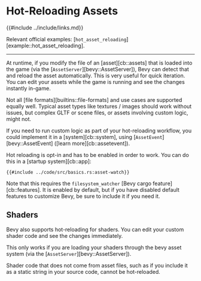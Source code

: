 # Hot-Reloading Assets

{{#include ../include/links.md}}

Relevant official examples:
[`hot_asset_reloading`][example::hot_asset_reloading].

---

At runtime, if you modify the file of an [asset][cb::assets] that is loaded
into the game (via the [`AssetServer`][bevy::AssetServer]), Bevy can detect
that and reload the asset automatically. This is very useful for quick
iteration. You can edit your assets while the game is running and see the
changes instantly in-game.

Not all [file formats][builtins::file-formats] and use cases are supported
equally well. Typical asset types like textures / images should work without
issues, but complex GLTF or scene files, or assets involving custom logic,
might not.

If you need to run custom logic as part of your hot-reloading
workflow, you could implement it in a [system][cb::system], using
[`AssetEvent`][bevy::AssetEvent] ([learn more][cb::assetevent]).

Hot reloading is opt-in and has to be enabled in order to work. You can do
this in a [startup system][cb::app]:

```rust,no_run,noplayground
{{#include ../code/src/basics.rs:asset-watch}}
```

Note that this requires the `filesystem_watcher` [Bevy cargo
feature][cb::features]. It is enabled by default, but if you have disabled
default features to customize Bevy, be sure to include it if you need it.

## Shaders

Bevy also supports hot-reloading for shaders. You can edit your
custom shader code and see the changes immediately.

This only works if you are loading your shaders through the bevy asset
system (via the [`AssetServer`][bevy::AssetServer]).

Shader code that does not come from asset files, such as if you include
it as a static string in your source code, cannot be hot-reloaded.
